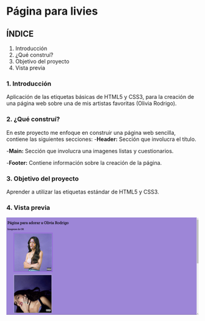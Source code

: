 # Página para livies

## ÍNDICE
1. Introducción
2. ¿Qué construí?
3. Objetivo del proyecto
4. Vista previa

### 1. Introducción
Aplicación de las etiquetas básicas de HTML5 y CSS3, para la creación de una página web sobre una de mis artistas favoritas (Olivia Rodrigo).

### 2. ¿Qué construí?
En este proyecto me enfoque en construir una página web sencilla, contiene las siguientes secciones:
-**Header:** Sección que involucra el título.

-**Main:** Sección que involucra una imagenes listas y cuestionarios.

-**Footer:** Contiene información sobre la creación de la página.

### 3. Objetivo del proyecto
Aprender a utilizar las etiquetas estándar de HTML5 y CSS3.

### 4. Vista previa
![Screen](/imagenes/Screen_OR.png)
